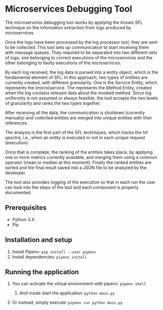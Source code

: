 # Microservices Debugging Tool

The microservices debugging tool works by applying the known SFL technique on the information extraction from logs produced by microservices.

Once the logs have been processed by the log processor tool, they are sent to be collected.
This tool sets up communication to start receiving them with message queues.
They required to be separated into two different sets of logs, one belonging to correct executions of the microservices and the other belonging to faulty executions of the microservices.

By each log received, the log data is parsed into a entity object, which is the fundamental element of SFL.
In this approach, two types of entities are currently created, with different granularity. One is the Service Entity, which represents the (micro)service.
The represents the Method Entity, created when the log contains relevant data about the invoked method. Since log uniformity is not assumed or always feasible,
the tool accepts the two levels of granularity and ranks the two types together.

After receiving all the data, the communication is shutdown (currently manually) and collected entities are merged into unique entities with their references.

The analysis is the first part of the SFL techniques, which tracks the *hit spectra*, i.e., when an entity is executed or not in each unique request (execution).

Once that is complete, the ranking of the entities takes place, by applying one or more metrics currently available, and merging them using a common operator (mean or median at this moment).
Finally the ranked entities are sorted and the final result saved into a JSON file to be analyzed by the developer.

The tool also provides logging of the execution so that in each run the user can look into the steps of the tool and each component is properly documented.

## Prerequisites

* Python 3.X
* Pip

## Installation and setup

1. Install Pipenv: ```pip install --user pipenv```
2. Install dependencies: ```pipenv install```

## Running the application

1. You can activate the virtual environment with pipenv: ```pipenv shell```
   1. And inside start the application: ```python main.py```

2. Or instead, simply execute: ```pipenv run python main.py```
